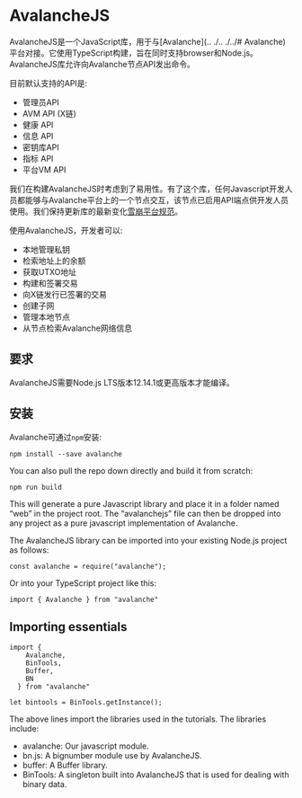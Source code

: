# AvalancheJS

AvalancheJS是一个JavaScript库，用于与[Avalanche](.. ./.. ./../# Avalanche)平台对接。它使用TypeScript构建，旨在同时支持browser和Node.js。AvalancheJS库允许向Avalanche节点API发出命令。

目前默认支持的API是:

* 管理员API
* AVM API \(X链\)
* 健康 API
* 信息 API
* 密钥库API
* 指标 API
* 平台VM API

我们在构建AvalancheJS时考虑到了易用性。有了这个库，任何Javascript开发人员都能够与Avalanche平台上的一个节点交互，该节点已启用API端点供开发人员使用。我们保持更新库的最新变化[雪崩平台规范](https://docs.avax.network/)。

使用AvalancheJS，开发者可以:

* 本地管理私钥
* 检索地址上的余额
* 获取UTXO地址
* 构建和签署交易
* 向X链发行已签署的交易
* 创建子网
* 管理本地节点
* 从节点检索Avalanche网络信息

## 要求

AvalancheJS需要Node.js LTS版本12.14.1或更高版本才能编译。

## 安装

Avalanche可通过`npm`安装:

`npm install --save avalanche`

You can also pull the repo down directly and build it from scratch:

`npm run build`

This will generate a pure Javascript library and place it in a folder named “web” in the project root. The “avalanchejs” file can then be dropped into any project as a pure javascript implementation of Avalanche.

The AvalancheJS library can be imported into your existing Node.js project as follows:

```text
const avalanche = require("avalanche");
```

Or into your TypeScript project like this:

```text
import { Avalanche } from "avalanche"
```

## Importing essentials

```text
import {
    Avalanche,
    BinTools,
    Buffer,
    BN
  } from "avalanche"

let bintools = BinTools.getInstance();
```

The above lines import the libraries used in the tutorials. The libraries include:

* avalanche: Our javascript module.
* bn.js: A bignumber module use by AvalancheJS.
* buffer: A Buffer library.
* BinTools: A singleton built into AvalancheJS that is used for dealing with binary data.

<!--stackedit_data:
eyJoaXN0b3J5IjpbLTU0MzI0MTIwNV19
-->